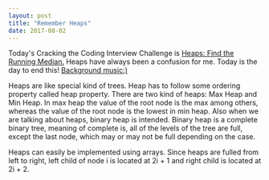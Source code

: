 ```yaml
---
layout: post
title: "Remember Heaps"
date: 2017-08-02
---
```


Today's Cracking the Coding Interview Challenge is <a href="https://www.hackerrank.com/challenges/ctci-find-the-running-median"> 
Heaps: Find the Running Median.</a> Heaps have always been a confusion for me. Today is the day to end this! 
<a href="https://www.youtube.com/watch?v=_D0ZQPqeJkk"> Background music:) </a>

Heaps are like special kind of trees. Heap has to follow some ordering property called heap property. There are two kind of heaps: Max Heap
and Min Heap. In max heap the value of the root node is the max among others, whereas the value of the root node is the lowest in min heap.
Also when we are talking about heaps, binary heap is intended. Binary heap is a complete binary tree, meaning of complete is, all of the 
levels of the tree are full, except the last node, which may or may not be full depending on the case. 

Heaps can easily be implemented using arrays. Since heaps are fulled from left to right, left child of node i is located at 2i + 1 and 
right child is located at 2i + 2. 
 
